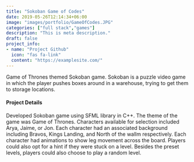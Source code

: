 ```yaml
---
title: "Sokoban Game of Codes"
date: 2019-05-26T12:14:34+06:00
image: "images/portfolio/GameOfCodes.JPG"
categories: ["full stack","games"]
description: "This is meta description."
draft: false
project_info:
- name: "Project Github"
  icon: "fas fa-link"
  content: "https://examplesite.com/"
---
```


Game of Thrones themed Sokoban game. Sokoban is a puzzle video game in which the player pushes boxes around in a warehouse, trying to get them to storage locations.


#### Project Details

Developed Sokoban game using SFML library in C++. The theme of the game was Game of Thrones. Characters available for selection included Arya, Jaime, or Jon. Each character had an associated background including Bravos, Kings Landing, and North of the wallm respectively. Each character had animations to show leg movement across the board. Players could also opt for a hint if they were stuck on a level. Besides the preset levels, players could also choose to play a random level. 

